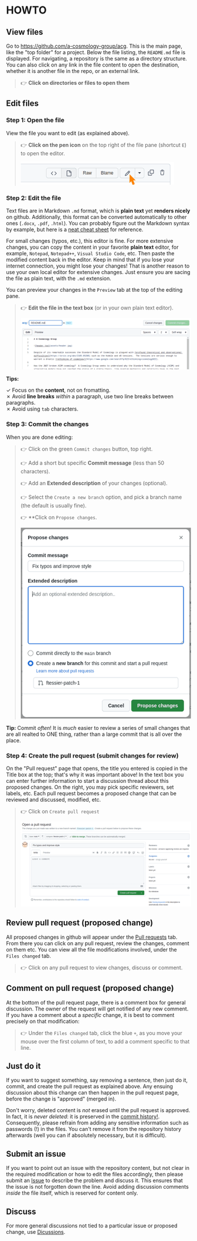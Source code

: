 # HOWTO

## View files

Go to https://github.com/a-cosmology-group/acg. This is the main page, like the "top folder" for a project. Below the file listing, the `README.md` file is displayed. For navigating, a repository is the same as a directory structure. You can also click on any link in the file content to open the destination, whether it is another file in the repo, or an external link.

> 👉 **Click on directories or files to open them**

## Edit files

### Step 1: Open the file

View the file you want to edit (as explained above).

> 👉 **Click on the pen icon** on the top right of the file pane (shortcut `E`) to open the editor.
>
> ![editor icon](assets/howto-01-pen.png)

### Step 2: Edit the file

Text files are in Markdown `.md` format, which is **plain text** yet **renders nicely** on github. Additionally, this format can be converted automatically to other ones (`.docx`, `.pdf`, `.html`). You can probably figure out the Markdown syntax by example, but here is a [neat cheat sheet](https://www.markdownguide.org/cheat-sheet/) for reference.

For small changes (typos, etc.), this editor is fine. For more extensive changes, you can copy the content in your favorite **plain text** editor, for example, `Notepad`, `Notepad++`, `Visual Studio Code`, etc. Then paste the modified content back in the editor. Keep in mind that if you lose your internet connection, you might lose your changes! That is another reason to use your own local editor for extensive changes. Just ensure you are sacing the file as plain text, with the `.md` extension.

You can preview your changes in the `Preview` tab at the top of the editing pane.

> 👉 **Edit the file in the text box** (or in your own plain text editor).
>
> ![edit pane](assets/howto-02-edit.png)
>
**Tips:**

✓ Focus on the **content**, not on fromatting.<br>
✗ Avoid **line breaks** *within* a paragraph, use two line breaks between paragraphs.<br>
✗ Avoid using `tab` characters.

### Step 3: Commit the changes

When you are done editing:

> 👉 Click on the green `Commit changes` button, top right.
>
> 👉 Add a short but specific **Commit message** (less than 50 characters).
>
> 👉 Add an **Extended description** of your changes (optional).
>
> 👉 Select the `Create a new branch` option, and pick a branch name (the default is usually fine).
>
> 👉 **Click on `Propose changes`.
>
> ![commit dialog](assets/howto-03-commit.png)

**Tip:** Commit *often*! It is *much* easier to review a series of small changes that
are all realted to ONE thing, rather than a large commit that is all over the
place.

### Step 4: Create the pull request (submit changes for review)

On the "Pull request" page that opens, the title you entered is copied in the Title box at the top; that's why it was important above! In the text box you can enter further information to start a discussion thread about this proposed changes. On the right, you may pick specific reviewers, set labels, etc. Each pull request becomes a proposed change that can be reviewed and discussed, modified, etc.

> 👉 Click on `Create pull request`
>
> ![pull request page](assets/howto-04-pull.png)

## Review pull request (proposed change)

All proposed changes in github will appear under the [Pull requests](https://github.com/a-cosmology-group/acg/pulls) tab. From there you can click on any pull request, review the changes, comment on them etc. You can view all the file modifications involved, under the `Files changed` tab.

> 👉 Click on any pull request to view changes, discuss or comment.

## Comment on pull request (proposed change)

At the bottom of the pull request page, there is a comment box for general discussion. The owner of the request will get notified of any new comment. If you have a comment about a *specific* change, it is best to comment precisely on that modification:

> 👉 Under the `Files changed` tab, click the blue `+`, as you move your mouse over the first column of text, to add a comment specific to that line.

## Just do it

If you want to suggest something, say removing a sentence, then just do it, commit, and create the pull request as explained above. Any ensuing discussion about this change can then happen in the pull request page, before the change is "approved" (merged in).

Don't worry, deleted content is *not* erased until the pull request is approved. In fact, it is *never deleted*: it is preserved in the [commit history!](https://github.com/a-cosmology-group/acg/commits/). Consequently, please refrain from adding any sensitive information such as passwords (!) in the files. You can't remove it from the repository history afterwards (well you can if absolutely necessary, but it is difficult).

## Submit an issue

If you want to point out an issue with the repository content, but not clear in the required modification or how to edit the files accordingly, then please submit an [Issue](https://github.com/a-cosmology-group/acg/issues) to describe the problem and discuss it. This ensures that the issue is not forgotten down the line. Avoid adding discussion comments *inside* the file itself, which is reserved for content only.

## Discuss

For more general discussions not tied to a particular issue or proposed change, use [Dicussions](https://github.com/a-cosmology-group/acg/discussions).
